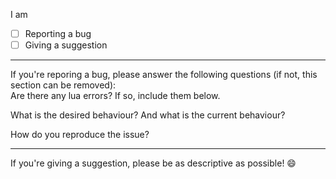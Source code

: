 I am  
- [ ] Reporting a bug  
- [ ] Giving a suggestion  

---
If you're reporing a bug, please answer the following questions (if not, this section can be removed):  
Are there any lua errors? If so, include them below.  

What is the desired behaviour? And what is the current behaviour?  

How do you reproduce the issue?  

---

If you're giving a suggestion, please be as descriptive as possible! :smile:
